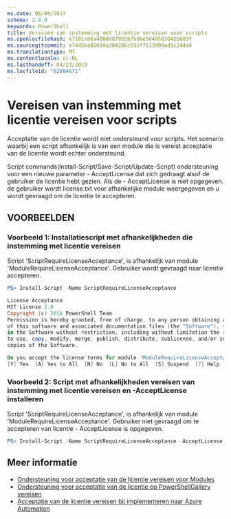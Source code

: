 ```yaml
---
ms.date: 06/09/2017
schema: 2.0.0
keywords: PowerShell
title: Vereisen van instemming met licentie vereisen voor scripts
ms.openlocfilehash: e7101eb6a480dd87965b7b9be9d49583042b603f
ms.sourcegitcommit: e7445ba8203da304286c591ff513900ad1c244a4
ms.translationtype: MT
ms.contentlocale: nl-NL
ms.lasthandoff: 04/23/2019
ms.locfileid: "62084671"
---
```

# <a name="requiring-license-acceptance-for-scripts"></a>Vereisen van instemming met licentie vereisen voor scripts

Acceptatie van de licentie wordt niet ondersteund voor scripts. Het scenario waarbij een script afhankelijk is van een module die is vereist acceptatie van de licentie wordt echter ondersteund.

Script commands(Install-Script/Save-Script/Update-Script) ondersteuning voor een nieuwe parameter - AcceptLicense dat zich gedraagt alsof de gebruiker de licentie hebt gezien. Als de - AcceptLicense is niet opgegeven. de gebruiker wordt license.txt voor afhankelijke module weergegeven en u wordt gevraagd om de licentie te accepteren.

## <a name="examples"></a>VOORBEELDEN

### <a name="example-1-install-script-with-dependencies-requiring-license-acceptance"></a>Voorbeeld 1: Installatiescript met afhankelijkheden die instemming met licentie vereisen

Script 'ScriptRequireLicenseAcceptance', is afhankelijk van module 'ModuleRequireLicenseAcceptance'. Gebruiker wordt gevraagd naar licentie accepteren.

```PowerShell
PS> Install-Script -Name ScriptRequireLicenseAcceptance

License Acceptance
MIT License 2.0
Copyright (c) 2016 PowerShell Team
Permission is hereby granted, free of charge, to any person obtaining a copy
of this software and associated documentation files (the "Software"), to deal
in the Software without restriction, including without limitation the rights
to use, copy, modify, merge, publish, distribute, sublicense, and/or sell
copies of the Software.

Do you accept the license terms for module 'ModuleRequireLicenseAcceptance'.
[Y] Yes  [A] Yes to All  [N] No  [L] No to All  [S] Suspend  [?] Help (default is "N"):
```

### <a name="example-2-install-script-with-dependencies-requiring-license-acceptance-and--acceptlicense"></a>Voorbeeld 2: Script met afhankelijkheden vereisen van instemming met licentie vereisen en -AcceptLicense installeren

Script 'ScriptRequireLicenseAcceptance', is afhankelijk van module 'ModuleRequireLicenseAcceptance'. Gebruiker niet gevraagd om te accepteren van licentie - AcceptLicense is opgegeven.

```PowerShell
PS> Install-Script -Name ScriptRequireLicenseAcceptance -AcceptLicense
```

## <a name="more-details"></a>Meer informatie

- [Ondersteuning voor acceptatie van de licentie vereisen voor Modules](module-license-acceptance.md)
- [Ondersteuning voor acceptatie van de licentie op PowerShellGallery vereisen](../how-to/working-with-packages/packages-that-require-license-acceptance.md)
- [Acceptatie van de licentie vereisen bij implementeren naar Azure Automation](../how-to/working-with-packages/deploy-to-azure-automation.md)
